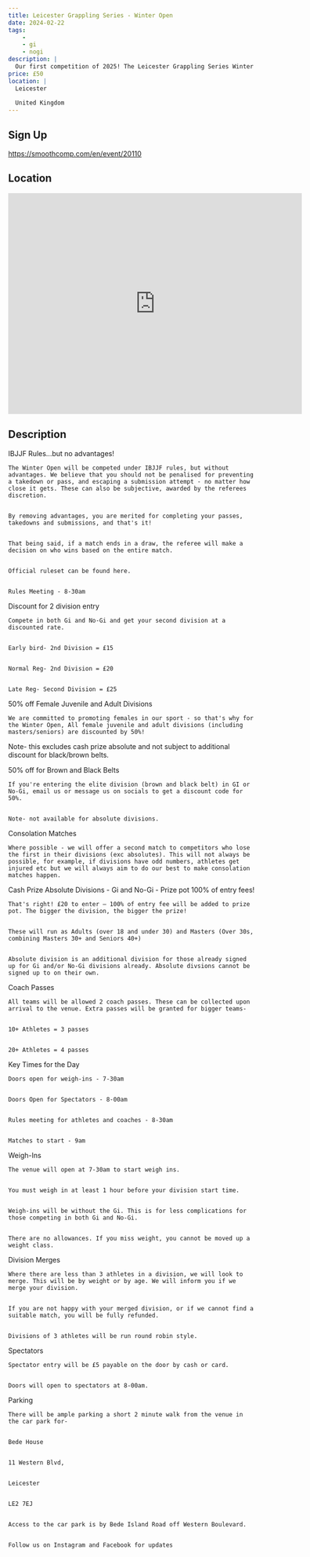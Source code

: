 ```yaml
---
title: Leicester Grappling Series - Winter Open
date: 2024-02-22
tags:
    - 
    - gi 
    - nogi 
description: |
  Our first competition of 2025! The Leicester Grappling Series Winter Open is a Gi and No-Gi competition for all levels -  IBJJF rules with NO ADVANTAGES
price: £50
location: |
  Leicester
                                        
  United Kingdom
---
```

## Sign Up
https://smoothcomp.com/en/event/20110

## Location
<iframe src="https://www.google.com/maps/embed?pb=!1m18!1m12!1m3!1d12345.6789!2d-1.1432433!3d52.6317085!2m3!1f0!2f0!3f0!3m2!1i1024!2i768!4f13.1!3m3!1m2!1s0x0%3A0x0!2z52.6317085!5e0!3m2!1sen!2sus!4v1234567890" width="600" height="450" style="border:0;" allowfullscreen="" loading="lazy"></iframe>

## Description
IBJJF Rules...but no advantages!


    The Winter Open will be competed under IBJJF rules, but without advantages. We believe that you should not be penalised for preventing a takedown or pass, and escaping a submission attempt - no matter how close it gets. These can also be subjective, awarded by the referees discretion.
  

    By removing advantages, you are merited for completing your passes, takedowns and submissions, and that's it!
  

    That being said, if a match ends in a draw, the referee will make a decision on who wins based on the entire match.
  

    Official ruleset can be found here.
  

    Rules Meeting - 8-30am
  

  Discount for 2 division entry


    Compete in both Gi and No-Gi and get your second division at a discounted rate. 
  

    Early bird- 2nd Division = £15
  

    Normal Reg- 2nd Division = £20
  

    Late Reg- Second Division = £25
  

  50% off Female Juvenile and Adult Divisions


    We are committed to promoting females in our sport - so that's why for the Winter Open, All female juvenile and adult divisions (including masters/seniors) are discounted by 50%!
  

Note- this excludes cash prize absolute and not subject to additional discount for black/brown belts.


  50% off for Brown and Black Belts


    If you're entering the elite division (brown and black belt) in GI or No-Gi, email us or message us on socials to get a discount code for 50%.
  

    Note- not available for absolute divisions.
  

  Consolation Matches


    Where possible - we will offer a second match to competitors who lose the first in their divisions (exc absolutes). This will not always be possible, for example, if divisions have odd numbers, athletes get injured etc but we will always aim to do our best to make consolation matches happen.
  

  Cash Prize Absolute Divisions - Gi and No-Gi - Prize pot 100% of entry fees!


    That's right! £20 to enter – 100% of entry fee will be added to prize pot. The bigger the division, the bigger the prize!
  

    These will run as Adults (over 18 and under 30) and Masters (Over 30s, combining Masters 30+ and Seniors 40+)
  

    Absolute division is an additional division for those already signed up for Gi and/or No-Gi divisions already. Absolute divsions cannot be signed up to on their own.


  Coach Passes


    All teams will be allowed 2 coach passes. These can be collected upon arrival to the venue. Extra passes will be granted for bigger teams-
  

    10+ Athletes = 3 passes
  

    20+ Athletes = 4 passes
  

  Key Times for the Day


    Doors open for weigh-ins - 7-30am
  

    Doors Open for Spectators - 8-00am
  

    Rules meeting for athletes and coaches - 8-30am
  

    Matches to start - 9am
  

  Weigh-Ins


    The venue will open at 7-30am to start weigh ins.
  

    You must weigh in at least 1 hour before your division start time.
  

    Weigh-ins will be without the Gi. This is for less complications for those competing in both Gi and No-Gi.
  

    There are no allowances. If you miss weight, you cannot be moved up a weight class.


  Division Merges


    Where there are less than 3 athletes in a division, we will look to merge. This will be by weight or by age. We will inform you if we merge your division.
  

    If you are not happy with your merged division, or if we cannot find a suitable match, you will be fully refunded.
  

    Divisions of 3 athletes will be run round robin style.
  

  Spectators


    Spectator entry will be £5 payable on the door by cash or card.
  

    Doors will open to spectators at 8-00am.
  

  Parking


    There will be ample parking a short 2 minute walk from the venue in the car park for- 
  

    Bede House 
  

    11 Western Blvd, 
  

    Leicester 
  

    LE2 7EJ
  

    Access to the car park is by Bede Island Road off Western Boulevard.
  

    Follow us on Instagram and Facebook for updates